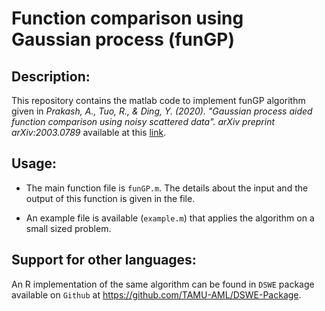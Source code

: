 # Function comparison using Gaussian process (funGP)

## Description:
This repository contains the matlab code to implement funGP algorithm given 
in *Prakash, A., Tuo, R., & Ding, Y. (2020). "Gaussian process aided function comparison using noisy scattered data". arXiv preprint arXiv:2003.0789* available at this [link](https://arxiv.org/abs/2003.07899).

## Usage:

- The main function file is `funGP.m`. The details about the input and the output of this function is given in the file.

- An example file is available (`example.m`) that applies the algorithm on a small sized problem. 

## Support for other languages:
An R implementation of the same algorithm can be found in `DSWE` package available on `Github` at https://github.com/TAMU-AML/DSWE-Package. 




